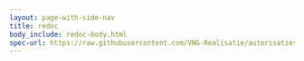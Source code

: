 ```yaml
---
layout: page-with-side-nav
title: redoc
body_include: redoc-body.html
spec-url: https://raw.githubusercontent.com/VNG-Realisatie/autorisaties-api/1.0.1/src/openapi.yaml
---
```


<redoc spec-url='{{ page.spec-url}}'></redoc>
